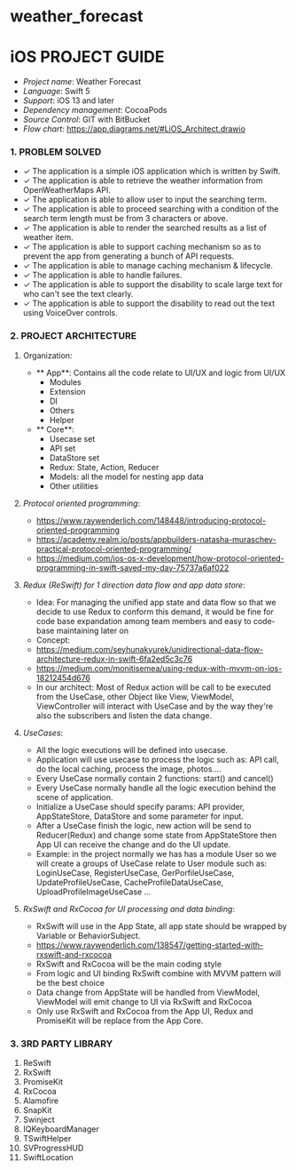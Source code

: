 # weather_forecast
# iOS PROJECT GUIDE

* *Project name*:  Weather Forecast
* *Language*:  Swift 5
* *Support*:  iOS 13 and later
* *Dependency management*:  CocoaPods
* *Source Control*:  GIT with BitBucket
* *Flow chart*: https://app.diagrams.net/#LiOS_Architect.drawio

### 1. PROBLEM SOLVED
- ✓ The application is a simple iOS application which is written by Swift.
- ✓ The application is able to retrieve the weather information from OpenWeatherMaps API.
- ✓ The application is able to allow user to input the searching term.
- ✓ The application is able to proceed searching with a condition of the search term length must be from 3 characters or above.
- ✓ The application is able to render the searched results as a list of weather item.
- ✓ The application is able to support caching mechanism so as to prevent the app from generating a bunch of API requests.
- ✓ The application is able to manage caching mechanism & lifecycle.
- ✓ The application is able to handle failures.
- ✓ The application is able to support the disability to scale large text for who can't see the text clearly.
- ✓ The application is able to support the disability to read out the text using VoiceOver controls.

### 2. PROJECT ARCHITECTURE
1. Organization:
    * ** App**: Contains all the code relate to UI/UX and logic from UI/UX 
        * Modules
        * Extension
        * DI
        * Others
        * Helper
    * ** Core**:
        * Usecase set
        * API set
        * DataStore set
        * Redux: State, Action, Reducer
        * Models: all the model for nesting app data 
        * Other utilities

2. *Protocol oriented programming*:
    * https://www.raywenderlich.com/148448/introducing-protocol-oriented-programming
    * https://academy.realm.io/posts/appbuilders-natasha-muraschev-practical-protocol-oriented-programming/
    * https://medium.com/ios-os-x-development/how-protocol-oriented-programming-in-swift-saved-my-day-75737a6af022

3. *Redux (ReSwift) for 1 direction data flow and app data store*:
    * Idea: For managing the unified app state and data flow so that we decide to use Redux to conform this demand, it would be fine for code base expandation among team members  and easy to code-base maintaining later on    
    * Concept:
    * https://medium.com/seyhunakyurek/unidirectional-data-flow-architecture-redux-in-swift-6fa2ed5c3c76
    * https://medium.com/monitisemea/using-redux-with-mvvm-on-ios-18212454d676
    * In our architect: Most of Redux action will be call to be executed from the UseCase, other Object like View, ViewModel, ViewController will interact with UseCase and by the way they're also the subscribers and listen the data change.
    
4. *UseCases*:
    * All the logic executions will be defined into usecase. 
    * Application will use usecase to process the logic such as: API call, do the local caching, process the image, photos....
    * Every UseCase normally contain 2 functions: start() and cancel()
    * Every UseCase normally handle all the logic execution behind the scene of application.
    * Initialize a UseCase should specify params: API provider, AppStateStore, DataStore and some parameter for input.
    * After a UseCase finish the logic, new action will be send to Reducer(Redux) and change some state from AppStateStore then App UI can receive the change and do the UI update.
    * Example: in the project normally we has has a module User so we will create a groups of UseCase relate to User module such as: LoginUseCase, RegisterUseCase, GerPorfileUseCase, UpdateProfileUseCase, CacheProfileDataUseCase, UploadProfileImageUseCase ...
    

5. *RxSwift and RxCocoa for UI processing and data binding*:
    * RxSwift will use in the App State, all app state should be wrapped by Variable or BehaviorSubject.
    * https://www.raywenderlich.com/138547/getting-started-with-rxswift-and-rxcocoa
    * RxSwift and RxCocoa will be the main coding style
    * From logic and UI binding RxSwift combine with MVVM pattern will be the best choice
    * Data change from AppState will be handled from ViewModel, ViewModel will emit change to UI via RxSwift and RxCocoa
    * Only use RxSwift and RxCocoa from the App UI, Redux and PromiseKit will be replace from the App Core.


### 3. 3RD PARTY LIBRARY
   1. ReSwift
   2. RxSwift
   3. PromiseKit
   4. RxCocoa
   5. Alamofire
   6. SnapKit
   7. Swinject
   8. IQKeyboardManager
   9. TSwiftHelper
   10. SVProgressHUD
   11. SwiftLocation
